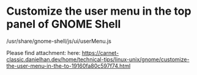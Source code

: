 # Customize the user menu in the top panel of GNOME Shell

/usr/share/gnome-shell/js/ui/userMenu.js

Please find attachment: here:
<https://carnet-classic.danielhan.dev/home/technical-tips/linux-unix/gnome/customize-the-user-menu-in-the-to-19160fa80c597f74.html>
